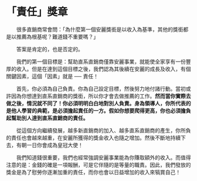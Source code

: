 # 「責任」獎章

&emsp;&emsp;很多直銷商常會問：「為什麼第一個安麗獎銜是以收入為基準，其他的獎銜都是以推薦為根基呢？難道錢不重要嗎？」

&emsp;&emsp;答案是肯定的，也是否定的。

&emsp;&emsp;我們的第一個目標是：幫助直系直銷商僅靠安麗事業，就能使全家享有一份豐厚的收入。但是在達到這個目標之後，我們認為其後續在安麗的成長及收入，有個關鍵因素，這個「因素」就是 ── 責任！

&emsp;&emsp;首先，你必須為自己負責。你為自己設定目標，然後努力地付諸行動。當初或許因為你想達到直系直銷商的獎銜，所以你才會去做推薦的工作。**然而當你實際去做之後，情況就不同了！你必須明明白白地對別人負責。身為領導人，你所代表的是他人學習的典範，是必須擔起責任的一方。假如你想要爬得更高，你也必須擔負起幫助別人達到直系直銷商的責任。**

&emsp;&emsp;從這個方向繼續發展，越多新直銷商的加入、越多直系直銷商的產生，你所負的責任也會越來越重，在安麗所獲得的獎金收入也隨之增加。然後不斷地持續下去，有朝一日你會成為皇冠大使！

&emsp;&emsp;我們知道錢很重要，我們也經常強調安麗事業能為你賺取額外的收入。而值得注意的是：金錢的確是一項報酬，可是它伴隨的是等量的職責。因此，我們發放的獎金是為了慰勞你逐漸加重的責任，而你也會以日益增加的收入來犒賞自己！
